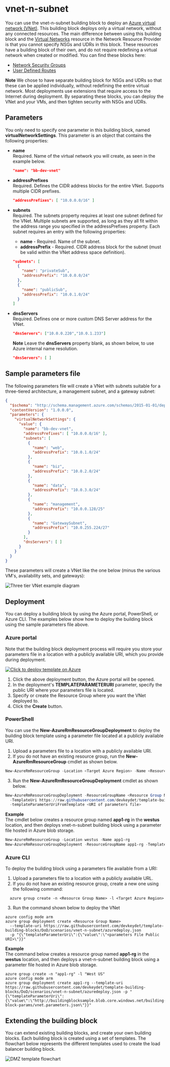 # vnet-n-subnet

You can use the vnet-n-subnet building block to deploy an [Azure virtual network (VNet)](https://azure.microsoft.com/en-us/documentation/articles/virtual-networks-overview/). This building block deploys only a virtual network, without any connected resources. The main difference between using this building block and the [Virtual Networks](https://azure.microsoft.com/en-us/documentation/articles/resource-groups-networking/#virtual-network) resource in the Network Resource Provider is that you cannot specify NSGs and UDRs in this block. These resources have a building block of their own, and do not require redefining a virtual network when created or modified. You can find these blocks here: 

- [Network Security Groups](https://github.com/devkeydet/template-building-blocks/tree/DoD/scenarios/networkSecurityGroups)
- [User Defined Routes](https://github.com/devkeydet/template-building-blocks/tree/DoD/scenarios/userDefinedRoutes)  

**Note** We chose to have separate building block for NSGs and UDRs so that these can be applied individually, without redefining the entire virtual network. Most deployments use extensions that require access to the Internet during deployment. By separating these blocks, you can deploy the VNet and your VMs, and then tighten security with NSGs and UDRs.

## Parameters

You only need to specify one parameter in this building block, named **virtualNetworkSettings**. This parameter is an object that contains the following properties:

- **name**  
   Required. Name of the virtual network you will create, as seen in the example below.  
	```json
	"name": "bb-dev-vnet"
	```
- **addressPrefixes**  
  Required. Defines the CIDR address blocks for the entire VNet. Supports multiple CIDR prefixes.  
  ```json
  "addressPrefixes": [ "10.0.0.0/16" ]
  ```

- **subnets**  
Required. The subnets property requires at least one subnet defined for the VNet. Multiple subnets are supported, as long as they all fit within the address range you specified in the addressPrefixes property. Each subnet requires an entry with the following properties:
   - **name** - Required. Name of the subnet.
   - **addressPrefix** - Required. CIDR address block for the subnet (must be valid within the VNet address space definition).  
   ```json
   "subnets": [
     {
       "name": "privateSub", 
       "addressPrefix": "10.0.0.0/24"
     }, 
     {
       "name": "publicSub", 
       "addressPrefix": "10.0.1.0/24"
     }
   ]
   ```
- **dnsServers**  
  Required. Defines one or more custom DNS Server address for the VNet. 
  ```json
  "dnsServers": ["10.0.0.220","10.0.1.233"]
  ```
  **Note** Leave the **dnsServers** property blank, as shown below, to use Azure internal name resolution. 
  ```json 
  "dnsServers": [ ] 
  ```

## Sample parameters file

The following parameters file will create a VNet with subnets suitable for a three-tiered architecture, a management subnet, and a gateway subnet:

```json
{
  "$schema": "http://schema.management.azure.com/schemas/2015-01-01/deploymentParameters.json#",
  "contentVersion": "1.0.0.0",
  "parameters": {
    "virtualNetworkSettings": {
      "value": {
        "name": "bb-dev-vnet",
        "addressPrefixes": [ "10.0.0.0/16" ],
        "subnets": [
          {
            "name": "web",
            "addressPrefix": "10.0.1.0/24"
          },
          {
            "name": "biz",
            "addressPrefix": "10.0.2.0/24"
          },
          {
            "name": "data",
            "addressPrefix": "10.0.3.0/24"
          },
          {
            "name": "management",
            "addressPrefix": "10.0.0.128/25"
          },
          {
            "name": "GatewaySubnet",
            "addressPrefix": "10.0.255.224/27"
          }
        ],
        "dnsServers": [ ]
      }
    }
  }
}
```
These parameters will create a VNet like the one below (minus the various VM's, availability sets, and gateways):

![Three tier VNet example diagram](./vnet-n-subnet-example.png "Three tier VNet example diagram")

## Deployment

You can deploy a building block by using the Azure portal, PowerShell, or Azure CLI. The examples below show how to deploy the building block using the sample parameters file above.

### Azure portal

Note that the building block deployment process will require you store your parameters file in a location with a publicly available URI, which you provide during deployment.

[![Click to deploy template on Azure](https://camo.githubusercontent.com/9285dd3998997a0835869065bb15e5d500475034/687474703a2f2f617a7572656465706c6f792e6e65742f6465706c6f79627574746f6e2e706e67 "Click to deploy template on Azure")](https://portal.azure.com/#create/Microsoft.Template/uri/https%3A%2F%2Fraw.githubusercontent.com%2Fdevkeydet%2Ftemplate-building-blocks%2Fmaster%2Fscenarios%2Fvnet-n-subnet%2Fazuredeploy.json)  

1. Click the above deployment button, the Azure portal will be opened.
1. In the deployment's **TEMPLATEPARAMETERURI** parameter, specify the public URI where your parameters file is located. 
2. Specify or create the Resource Group where you want the VNet deployed to.
3. Click the **Create** button.

### PowerShell

You can use the **New-AzureRmResourceGroupDeployment** to deploy the building block template using a parameter file located at a publicly available URI.

1. Upload a parameters file to a location with a publicly available URI.
2. If you do not have an existing resource group, run the **New-AzureRmResourceGroup** cmdlet as shown below.
```PowerShell
New-AzureRmResourceGroup -Location <Target Azure Region> -Name <Resource Group Name> 
```
3. Run the **New-AzureRmResourceGroupDeployment** cmdlet as shown below.
```PowerShell
New-AzureRmResourceGroupDeployment -ResourceGroupName <Resource Group Name>
  -TemplateUri https://raw.githubusercontent.com/devkeydet/template-building-blocks/DoD/scenarios/vnet-n-subnet/azuredeploy.json 
  -templateParameterUriFromTemplate <URI of parameters file>
```

**Example**  
The cmdlet below creates a resource group named **app1-rg** in the **westus** location, and then deploys vnet-n-subnet building block using a parameter file hosted in Azure blob storage.

```PowerShell
New-AzureRmResourceGroup -Location westus -Name app1-rg 
New-AzureRmResourceGroupDeployment -ResourceGroupName app1-rg -TemplateUri https://raw.githubusercontent.com/devkeydet/template-building-blocks/DoD/scenarios/vnet-n-subnet/azuredeploy.json   -templateParameterUriFromTemplate http://buildingblocksample.blob.core.windows.net/building-block-params/vnet.parameters.json
```

### Azure CLI

To deploy the building block using a parameters file available from a URI:

1. Upload a parameters file to a location with a publicly available URL.
2. If you do not have an existing resource group, create a new one using the following command:
```AzureCLI
  azure group create -n <Resource Group Name> -l <Target Azure Region>
```

  
3. Run the command shown below to deploy the VNet
```AzureCLI
azure config mode arm
azure group deployment create <Resource Group Name>
  --template-uri https://raw.githubusercontent.com/devkeydet/template-building-blocks/DoD/scenarios/vnet-n-subnet/azuredeploy.json 
  -p "{\"templateParameterUri\":{\"value\":\"<parameters File Public URI>\"}}"
```

**Example**  
The command below creates a resource group named **app1-rg** in the **westus** location, and then deploys a vnet-n-subnet building block using a parameter file hosted in Azure blob storage.

```AzureCLI
azure group create -n "app1-rg" -l "West US"
azure config mode arm
azure group deployment create app1-rg --template-uri https://raw.githubusercontent.com/devkeydet/template-building-blocks/DoD/scenarios/vnet-n-subnet/azuredeploy.json -p "{\"templateParameterUri\":{\"value\":\"http://buildingblocksample.blob.core.windows.net/building-block-params/vnet.parameters.json\"}}"
```

## Extending the building block

You can extend existing building blocks, and create your own building blocks. Each building block is created using a set of templates. The flowchart below represents the different templates used to create the load balancer building block.

![DMZ template flowchart](./flowchart-vnet.png)